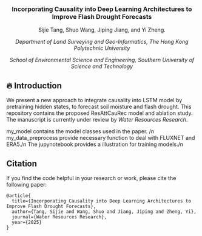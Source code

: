 <div align="center">
<h3>

Incorporating Causality into Deep Learning Architectures to Improve Flash Drought Forecasts
</h3>


Sijie Tang, Shuo Wang, Jiping Jiang, and Yi Zheng.

*Department of Land Surveying and Geo-Informatics, The Hong Kong Polytechnic University*

*School of Environmental Science and Engineering, Southern University of Science and Technology*

</div>

## 🔥 Introduction
We present a new approach to integrate causality into LSTM model by pretraining hidden states, to forecast soil moisture and flash drought.
This repository contains the proposed ResAttCauRec model and ablation study. The manuscript is currently under review by *Water Resources Research*.

my_model contains the model classes used in the paper. /n
my_data_preprocess provide necessary function to deal with FLUXNET and ERA5./n
The jupynotebook provides a illustration for training models./n

## Citation
If you find the code helpful in your research or work, please cite the following paper:
```
@article{
  title={Incorporating Causality into Deep Learning Architectures to Improve Flash Drought Forecasts},
  author={Tang, Sijie and Wang, Shuo and Jiang, Jiping and Zheng, Yi},
  journal={Water Resources Research},
  year={2025}
}
```
